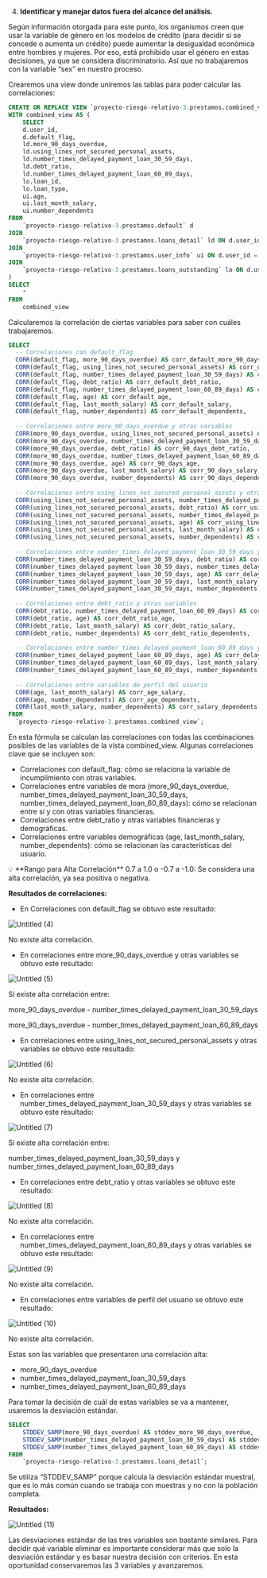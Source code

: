 4. **Identificar y manejar datos fuera del alcance del análisis.**

Según información otorgada para este punto, los organismos creen que usar la variable de género en los modelos de crédito (para decidir si se concede o aumenta un crédito) puede aumentar la desigualdad económica entre hombres y mujeres. Por eso, está prohibido usar el género en estas decisiones, ya que se considera discriminatorio. Así que no trabajaremos con la variable “sex” en nuestro proceso.

Crearemos una view donde uniremos las tablas para poder calcular las correlaciones:

```sql
CREATE OR REPLACE VIEW `proyecto-riesgo-relativo-3.prestamos.combined_view` AS
WITH combined_view AS (
    SELECT
    d.user_id,
    d.default_flag,
    ld.more_90_days_overdue,
    ld.using_lines_not_secured_personal_assets,
    ld.number_times_delayed_payment_loan_30_59_days,
    ld.debt_ratio,
    ld.number_times_delayed_payment_loan_60_89_days,
    lo.loan_id,
    lo.loan_type,
    ui.age,
    ui.last_month_salary,
    ui.number_dependents
FROM
    `proyecto-riesgo-relativo-3.prestamos.default` d
JOIN
    `proyecto-riesgo-relativo-3.prestamos.loans_detail` ld ON d.user_id = ld.user_id
JOIN
    `proyecto-riesgo-relativo-3.prestamos.user_info` ui ON d.user_id = ui.user_id
JOIN
    `proyecto-riesgo-relativo-3.prestamos.loans_outstanding` lo ON d.user_id = lo.user_id;
)
SELECT
    *
FROM
    combined_view
```

Calcularemos la correlación de ciertas variables para saber con cuáles trabajaremos. 

```sql
SELECT
  -- Correlaciones con default_flag
  CORR(default_flag, more_90_days_overdue) AS corr_default_more_90_days_overdue,
  CORR(default_flag, using_lines_not_secured_personal_assets) AS corr_default_using_lines,
  CORR(default_flag, number_times_delayed_payment_loan_30_59_days) AS corr_default_delay_30_59,
  CORR(default_flag, debt_ratio) AS corr_default_debt_ratio,
  CORR(default_flag, number_times_delayed_payment_loan_60_89_days) AS corr_default_delay_60_89,
  CORR(default_flag, age) AS corr_default_age,
  CORR(default_flag, last_month_salary) AS corr_default_salary,
  CORR(default_flag, number_dependents) AS corr_default_dependents,
  
  -- Correlaciones entre more_90_days_overdue y otras variables
  CORR(more_90_days_overdue, using_lines_not_secured_personal_assets) AS corr_90_days_using_lines,
  CORR(more_90_days_overdue, number_times_delayed_payment_loan_30_59_days) AS corr_90_days_delay_30_59,
  CORR(more_90_days_overdue, debt_ratio) AS corr_90_days_debt_ratio,
  CORR(more_90_days_overdue, number_times_delayed_payment_loan_60_89_days) AS corr_90_days_delay_60_89,
  CORR(more_90_days_overdue, age) AS corr_90_days_age,
  CORR(more_90_days_overdue, last_month_salary) AS corr_90_days_salary,
  CORR(more_90_days_overdue, number_dependents) AS corr_90_days_dependents,
  
  -- Correlaciones entre using_lines_not_secured_personal_assets y otras variables
  CORR(using_lines_not_secured_personal_assets, number_times_delayed_payment_loan_30_59_days) AS corr_using_lines_delay_30_59,
  CORR(using_lines_not_secured_personal_assets, debt_ratio) AS corr_using_lines_debt_ratio,
  CORR(using_lines_not_secured_personal_assets, number_times_delayed_payment_loan_60_89_days) AS corr_using_lines_delay_60_89,
  CORR(using_lines_not_secured_personal_assets, age) AS corr_using_lines_age,
  CORR(using_lines_not_secured_personal_assets, last_month_salary) AS corr_using_lines_salary,
  CORR(using_lines_not_secured_personal_assets, number_dependents) AS corr_using_lines_dependents,
  
  -- Correlaciones entre number_times_delayed_payment_loan_30_59_days y otras variables
  CORR(number_times_delayed_payment_loan_30_59_days, debt_ratio) AS corr_delay_30_59_debt_ratio,
  CORR(number_times_delayed_payment_loan_30_59_days, number_times_delayed_payment_loan_60_89_days) AS corr_delay_30_59_60_89,
  CORR(number_times_delayed_payment_loan_30_59_days, age) AS corr_delay_30_59_age,
  CORR(number_times_delayed_payment_loan_30_59_days, last_month_salary) AS corr_delay_30_59_salary,
  CORR(number_times_delayed_payment_loan_30_59_days, number_dependents) AS corr_delay_30_59_dependents,
  
  -- Correlaciones entre debt_ratio y otras variables
  CORR(debt_ratio, number_times_delayed_payment_loan_60_89_days) AS corr_debt_ratio_delay_60_89,
  CORR(debt_ratio, age) AS corr_debt_ratio_age,
  CORR(debt_ratio, last_month_salary) AS corr_debt_ratio_salary,
  CORR(debt_ratio, number_dependents) AS corr_debt_ratio_dependents,
  
  -- Correlaciones entre number_times_delayed_payment_loan_60_89_days y otras variables
  CORR(number_times_delayed_payment_loan_60_89_days, age) AS corr_delay_60_89_age,
  CORR(number_times_delayed_payment_loan_60_89_days, last_month_salary) AS corr_delay_60_89_salary,
  CORR(number_times_delayed_payment_loan_60_89_days, number_dependents) AS corr_delay_60_89_dependents,
  
  -- Correlaciones entre variables de perfil del usuario
  CORR(age, last_month_salary) AS corr_age_salary,
  CORR(age, number_dependents) AS corr_age_dependents,
  CORR(last_month_salary, number_dependents) AS corr_salary_dependents
FROM
  `proyecto-riesgo-relativo-3.prestamos.combined_view`;

```

En esta fórmula se calculan las correlaciones con todas las combinaciones posibles de las variables de la vista combined_view. Algunas correlaciones clave que se incluyen son:

- Correlaciones con default_flag: cómo se relaciona la variable de incumplimiento con otras variables.
- Correlaciones entre variables de mora (more_90_days_overdue, number_times_delayed_payment_loan_30_59_days, number_times_delayed_payment_loan_60_89_days): cómo se relacionan entre sí y con otras variables financieras.
- Correlaciones entre debt_ratio y otras variables financieras y demográficas.
- Correlaciones entre variables demográficas (age, last_month_salary, number_dependents): cómo se relacionan las características del usuario.

<aside>
💡 **Rango para Alta Correlación**
0.7 a 1.0 o -0.7 a -1.0: Se considera una alta correlación, ya sea positiva o negativa.

</aside>

**Resultados de correlaciones:**

- En Correlaciones con default_flag se obtuvo este resultado:

![Untitled (4)](https://github.com/user-attachments/assets/e209e357-9bb8-46b8-ae65-da134bb80939)

No existe alta correlación.

- En correlaciones entre more_90_days_overdue y otras variables se obtuvo este resultado:

![Untitled (5)](https://github.com/user-attachments/assets/85c66a1e-471d-4f3c-8db1-5e813acea440)

Sí existe alta correlación entre:

more_90_days_overdue - number_times_delayed_payment_loan_30_59_days

more_90_days_overdue - number_times_delayed_payment_loan_60_89_days

- En correlaciones entre using_lines_not_secured_personal_assets y otras variables se obtuvo este resultado:

![Untitled (6)](https://github.com/user-attachments/assets/5873bc3a-2e20-4580-af1e-88eba9c68603)

No existe alta correlación.

- En correlaciones entre number_times_delayed_payment_loan_30_59_days y otras variables se obtuvo este resultado:

![Untitled (7)](https://github.com/user-attachments/assets/1d2d2d67-c376-401c-96d8-32f8bec4c82c)

Sí existe alta correlación entre:

number_times_delayed_payment_loan_30_59_days y number_times_delayed_payment_loan_60_89_days

- En correlaciones entre debt_ratio y otras variables se obtuvo este resultado:

![Untitled (8)](https://github.com/user-attachments/assets/a9482edd-fcf5-43f8-9ef2-d30f84f2400a)

No existe alta correlación.

- En correlaciones entre number_times_delayed_payment_loan_60_89_days y otras variables se obtuvo este resultado:

![Untitled (9)](https://github.com/user-attachments/assets/7080b0eb-73d6-47ab-968e-975b58e6da7c)

No existe alta correlación.

- En correlaciones entre variables de perfil del usuario se obtuvo este resultado:

![Untitled (10)](https://github.com/user-attachments/assets/29486967-34e0-434c-9db9-df104f9ceeb8)

No existe alta correlación.

Estas son las variables que presentaron una correlación alta:

- more_90_days_overdue
- number_times_delayed_payment_loan_30_59_days
- number_times_delayed_payment_loan_60_89_days

Para tomar la decisión de cuál de estas variables se va a mantener, usaremos la desviación estándar.

```sql
SELECT
    STDDEV_SAMP(more_90_days_overdue) AS stddev_more_90_days_overdue,
    STDDEV_SAMP(number_times_delayed_payment_loan_30_59_days) AS stddev_30_59_days,
    STDDEV_SAMP(number_times_delayed_payment_loan_60_89_days) AS stddev_60_89_days
FROM 
    `proyecto-riesgo-relativo-3.prestamos.loans_detail`;
```

Se utiliza “STDDEV_SAMP” porque calcula la desviación estándar muestral, que es lo más común cuando se trabaja con muestras y no con la población completa.

**Resultados:**

![Untitled (11)](https://github.com/user-attachments/assets/05c672b4-0ce5-4a1c-a816-9584170c7c8e)

Las desviaciones estándar de las tres variables son bastante similares. Para decidir qué variable eliminar es importante considerar más que solo la desviación estándar y es basar nuestra decisión con criterios. En esta oportunidad conservaremos las 3 variables y avanzaremos.
